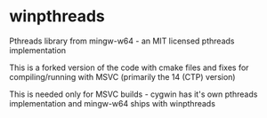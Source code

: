 winpthreads
================

Pthreads library from mingw-w64 - an MIT licensed pthreads implementation

This is a forked version of the code with cmake files and fixes for compiling/running
with MSVC (primarily the 14 (CTP) version)

This is needed only for MSVC builds - cygwin has it's own pthreads implementation and mingw-w64 ships with winpthreads